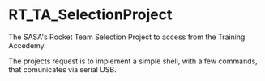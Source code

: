 # RT_TA_SelectionProject
The SASA's Rocket Team Selection Project to access from the Training Accedemy.

The projects request is to implement a simple shell, with a few commands, that comunicates via serial USB.
